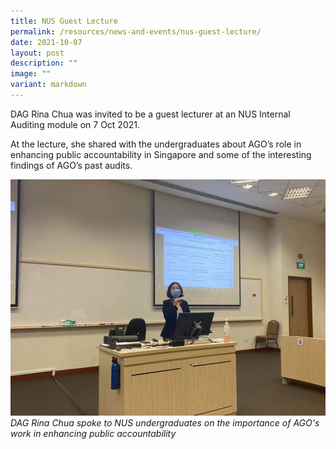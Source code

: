 ```yaml
---
title: NUS Guest Lecture
permalink: /resources/news-and-events/nus-guest-lecture/
date: 2021-10-07
layout: post
description: ""
image: ""
variant: markdown
---
```

DAG Rina Chua was invited to be a guest lecturer at an NUS Internal Auditing module on 7 Oct 2021. 

At the lecture, she shared with the undergraduates about AGO’s role in enhancing public accountability in Singapore and some of the interesting findings of AGO’s past audits.

![](/images/News%20&%20Events%20Photos/2021/nus-lecture-2021.jpeg)
*DAG Rina Chua spoke to NUS undergraduates on the importance of AGO's work in enhancing public accountability*